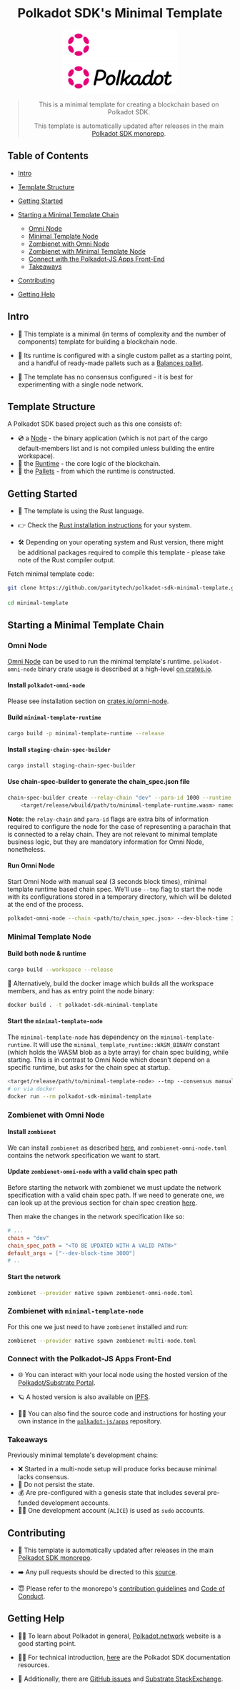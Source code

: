 <div align="center">

# Polkadot SDK's Minimal Template

<img height="70px" alt="Polkadot SDK Logo" src="https://github.com/paritytech/polkadot-sdk/raw/master/docs/images/Polkadot_Logo_Horizontal_Pink_White.png#gh-dark-mode-only"/>
<img height="70px" alt="Polkadot SDK Logo" src="https://github.com/paritytech/polkadot-sdk/raw/master/docs/images/Polkadot_Logo_Horizontal_Pink_Black.png#gh-light-mode-only"/>

> This is a minimal template for creating a blockchain based on Polkadot SDK.
>
> This template is automatically updated after releases in the main [Polkadot SDK monorepo](https://github.com/paritytech/polkadot-sdk).

</div>

## Table of Contents

- [Intro](#intro)

- [Template Structure](#template-structure)

- [Getting Started](#getting-started)

- [Starting a Minimal Template Chain](#starting-a-minimal-template-chain)

  - [Omni Node](#omni-node)
  - [Minimal Template Node](#minimal-template-node)
  - [Zombienet with Omni Node](#zombienet-with-omni-node)
  - [Zombienet with Minimal Template Node](#zombienet-with-minimal-template-node)
  - [Connect with the Polkadot-JS Apps Front-End](#connect-with-the-polkadot-js-apps-front-end)
  - [Takeaways](#takeaways)

- [Contributing](#contributing)

- [Getting Help](#getting-help)

## Intro

- 🤏 This template is a minimal (in terms of complexity and the number of components)
template for building a blockchain node.

- 🔧 Its runtime is configured with a single custom pallet as a starting point, and a handful of ready-made pallets
such as a [Balances pallet](https://paritytech.github.io/polkadot-sdk/master/pallet_balances/index.html).

- 👤 The template has no consensus configured - it is best for experimenting with a single node network.

## Template Structure

A Polkadot SDK based project such as this one consists of:

- 💿 a [Node](./node/README.md) - the binary application (which is not part of the cargo default-members list and is not
compiled unless building the entire workspace).
- 🧮 the [Runtime](./runtime/README.md) - the core logic of the blockchain.
- 🎨 the [Pallets](./pallets/README.md) - from which the runtime is constructed.

## Getting Started

- 🦀 The template is using the Rust language.

- 👉 Check the
[Rust installation instructions](https://www.rust-lang.org/tools/install) for your system.

- 🛠️ Depending on your operating system and Rust version, there might be additional
packages required to compile this template - please take note of the Rust compiler output.

Fetch minimal template code:

```sh
git clone https://github.com/paritytech/polkadot-sdk-minimal-template.git minimal-template

cd minimal-template
```

## Starting a Minimal Template Chain

### Omni Node

[Omni Node](https://paritytech.github.io/polkadot-sdk/master/polkadot_sdk_docs/reference_docs/omni_node/index.html) can
be used to run the minimal template's runtime. `polkadot-omni-node` binary crate usage is described at a high-level
[on crates.io](https://crates.io/crates/polkadot-omni-node).

#### Install `polkadot-omni-node`

Please see installation section on [crates.io/omni-node](https://crates.io/crates/polkadot-omni-node).

#### Build `minimal-template-runtime`

```sh
cargo build -p minimal-template-runtime --release
```

#### Install `staging-chain-spec-builder`

```sh
cargo install staging-chain-spec-builder
```

#### Use chain-spec-builder to generate the chain_spec.json file

```sh
chain-spec-builder create --relay-chain "dev" --para-id 1000 --runtime \
    <target/release/wbuild/path/to/minimal-template-runtime.wasm> named-preset development
```

**Note**: the `relay-chain` and `para-id` flags are extra bits of information required to
configure the node for the case of representing a parachain that is connected to a relay chain.
They are not relevant to minimal template business logic, but they are mandatory information for
Omni Node, nonetheless.

#### Run Omni Node

Start Omni Node with manual seal (3 seconds block times), minimal template runtime based
chain spec. We'll use `--tmp` flag to start the node with its configurations stored in a
temporary directory, which will be deleted at the end of the process.

```sh
polkadot-omni-node --chain <path/to/chain_spec.json> --dev-block-time 3000 --tmp
```

### Minimal Template Node

#### Build both node & runtime

```sh
cargo build --workspace --release
```

🐳 Alternatively, build the docker image which builds all the workspace members,
and has as entry point the node binary:

```sh
docker build . -t polkadot-sdk-minimal-template
```

#### Start the `minimal-template-node`

The `minimal-template-node` has dependency on the `minimal-template-runtime`. It will use
the `minimal_template_runtime::WASM_BINARY` constant (which holds the WASM blob as a byte
array) for chain spec building, while starting. This is in contrast to Omni Node which doesn't
depend on a specific runtime, but asks for the chain spec at startup.

```sh
<target/release/path/to/minimal-template-node> --tmp --consensus manual-seal-3000
# or via docker
docker run --rm polkadot-sdk-minimal-template
```

### Zombienet with Omni Node

#### Install `zombienet`

We can install `zombienet` as described [here](https://paritytech.github.io/zombienet/install.html#installation),
and `zombienet-omni-node.toml` contains the network specification we want to start.

#### Update `zombienet-omni-node` with a valid chain spec path

Before starting the network with zombienet we must update the network specification
with a valid chain spec path. If we need to generate one, we can look up at the previous
section for chain spec creation [here](#use-chain-spec-builder-to-generate-the-chain-spec-json-file).

Then make the changes in the network specification like so:

```toml
# ...
chain = "dev"
chain_spec_path = "<TO BE UPDATED WITH A VALID PATH>"
default_args = ["--dev-block-time 3000"]
# ..
```

#### Start the network

```sh
zombienet --provider native spawn zombienet-omni-node.toml
```

### Zombienet with `minimal-template-node`

For this one we just need to have `zombienet` installed and run:

```sh
zombienet --provider native spawn zombienet-multi-node.toml
```

### Connect with the Polkadot-JS Apps Front-End

- 🌐 You can interact with your local node using the
hosted version of the [Polkadot/Substrate
Portal](https://polkadot.js.org/apps/#/explorer?rpc=ws://localhost:9944).

- 🪐 A hosted version is also
available on [IPFS](https://dotapps.io/).

- 🧑‍🔧 You can also find the source code and instructions for hosting your own instance in the
[`polkadot-js/apps`](https://github.com/polkadot-js/apps) repository.

### Takeaways

Previously minimal template's development chains:

- ❌ Started in a multi-node setup will produce forks because minimal lacks consensus.
- 🧹 Do not persist the state.
- 💰 Are pre-configured with a genesis state that includes several pre-funded development accounts.
- 🧑‍⚖️ One development account (`ALICE`) is used as `sudo` accounts.

## Contributing

- 🔄 This template is automatically updated after releases in the main [Polkadot SDK monorepo](https://github.com/paritytech/polkadot-sdk).

- ➡️ Any pull requests should be directed to this [source](https://github.com/paritytech/polkadot-sdk/tree/master/templates/minimal).

- 😇 Please refer to the monorepo's
[contribution guidelines](https://github.com/paritytech/polkadot-sdk/blob/master/docs/contributor/CONTRIBUTING.md) and
[Code of Conduct](https://github.com/paritytech/polkadot-sdk/blob/master/docs/contributor/CODE_OF_CONDUCT.md).

## Getting Help

- 🧑‍🏫 To learn about Polkadot in general, [Polkadot.network](https://polkadot.network/) website is a good starting point.

- 🧑‍🔧 For technical introduction, [here](https://github.com/paritytech/polkadot-sdk#-documentation) are
the Polkadot SDK documentation resources.

- 👥 Additionally, there are [GitHub issues](https://github.com/paritytech/polkadot-sdk/issues) and
[Substrate StackExchange](https://substrate.stackexchange.com/).
